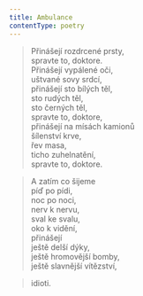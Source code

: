 ```yaml
---
title: Ambulance
contentType: poetry
---
```


> Přinášejí rozdrcené prsty,  
> spravte to, doktore.  
> Přinášejí vypálené oči,  
> uštvané sovy srdcí,  
> přinášejí sto bílých těl,  
> sto rudých těl,  
> sto černých těl,  
> spravte to, doktore,  
> přinášejí na mísách kamionů  
> šílenství krve,  
> řev masa,  
> ticho zuhelnatění,  
> spravte to, doktore.

  

> A zatím co šijeme  
> píď po pídi,  
> noc po noci,  
> nerv k nervu,  
> sval ke svalu,  
> oko k vidění,  
> přinášejí  
> ještě delší dýky,  
> ještě hromovější bomby,  
> ještě slavnější vítězství,

  

> idioti.
